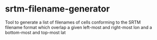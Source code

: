 # srtm-filename-generator
Tool to generate a list of filenames of cells conforming to the SRTM filename format which overlap a given left-most and right-most lon and a bottom-most and top-most lat

